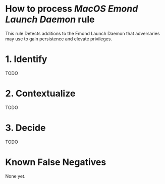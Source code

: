 # How to process *MacOS Emond Launch Daemon* rule
This rule Detects additions to the Emond Launch Daemon that adversaries may use to gain persistence and elevate privileges.

# 1. Identify
TODO

# 2. Contextualize
TODO

# 3. Decide
TODO

# Known False Negatives
None yet.
